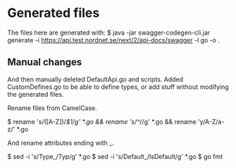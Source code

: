 # Generated files

The files here are generated with:
 $  java -jar swagger-codegen-cli.jar generate -i https://api.test.nordnet.se/next/2/api-docs/swagger -l go -o .

## Manual changes

And then manually deleted DefaultApi.go and scripts.
Added CustomDefines.go to be able to define types, or add stuff without modifying the generated files.

Rename files from CamelCase.

  $ rename 's/([A-Z])/_$1/g' *.go && rename 's/^_//g' *.go && rename 'y/A-Z/a-z/' *.go

And rename attributes ending with _.

  $ sed -i 's/Type_/Typ/g' *.go
  $ sed -i 's/Default_/IsDefault/g' *.go
  $ go fmt